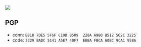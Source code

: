 <a href="https://github.com/vaygr"><img src="https://vaygr.net/github/"/></a>

## PGP

- conn: `E818 7DE5 5F6F C19D B509  228A A980 B512 562C 3225`
- code: `3329 BADC 5141 A5E7 40F7  EBBA FBCA 60BC 9CA1 958A`
